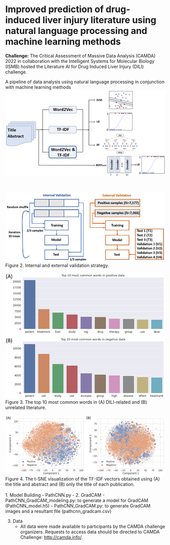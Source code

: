 # Improved prediction of drug-induced liver injury literature using natural language processing and machine learning methods

**Challenge:** The Critical Assessment of Massive Data Analysis (CAMDA) 2022 in collaboration with the Intelligent Systems for Molecular Biology (ISMB) hosted the Literature AI for Drug Induced Liver Injury (DILI) challenge.  

A pipeline of data analysis using natural language processing in conjunction with machine learning methods
<img src="img/Figure1.png" width="600">

<br />
<br />
<img src="img/Figure2.png" width="600">
Figure 2. Internal and external validation strategy. 
<br />
<br />
<img src="img/Figure3.png" width="600">
Figure 3. The top 10 most common words in (A) DILI-related and (B) unrelated literature.
<br />
<br />
<img src="img/Figure4.png" width="600">
Figure 4. The t-SNE visualization of the TF-IDF vectors obtained using (A) the title and abstract and (B) only the title of each publication.
<br />
<br />
1. Model Building  
   - PathCNN.py  
   -
2. GradCAM  
   - PathCNN_GradCAM_modeling.py: to generate a model for GradCAM (PathCNN_model.h5)
   - PathCNN_GradCAM.py: to generate GradCAM images and a resultant file (pathcnn_gradcam.csv)
   
3. Data
   - All data were made available to participants by the CAMDA challenge organizers. Requests to access data should be directed to CAMDA Challenge: http://camda.info/.
